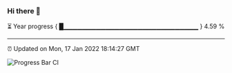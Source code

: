 ### Hi there 👋

⏳ Year progress { █▁▁▁▁▁▁▁▁▁▁▁▁▁▁▁▁▁▁▁▁▁▁▁▁▁▁▁▁▁ } 4.59 %

---

⏰ Updated on Mon, 17 Jan 2022 18:14:27 GMT

![Progress Bar CI](https://github.com/liununu/liununu/workflows/Progress%20Bar%20CI/badge.svg)
